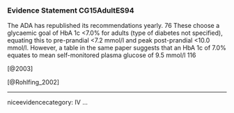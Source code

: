 ### Evidence Statement CG15AdultES94
The ADA has republished its recommendations yearly. 76 These choose a glycaemic goal of HbA 1c <7.0% for adults (type of diabetes not specified), equating this to pre-prandial <7.2 mmol/l and peak post-prandial <10.0 mmol/l. However, a table in the same paper suggests that an HbA 1c of 7.0% equates to mean self-monitored plasma glucose of 9.5 mmol/l 116

[@2003]

[@Rohlfing_2002]

---
niceevidencecategory: IV
...


